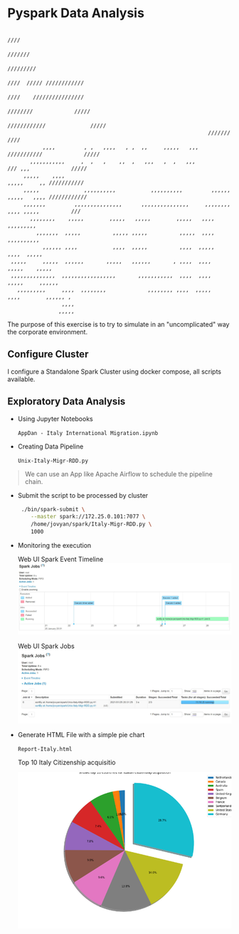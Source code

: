 # Pyspark Data Analysis

```asc
                                                                              ////                  
                                                                             ///////                
                                                                            /////////               
                                                                            ////  ///// ////////////
                                                                           ////    //////////////// 
                                                                       ////////             /////   
                                                                ////////////              /////     
                                                               ///////                  ////        
           ,,,,         , ,   ,,,,   , ,  ,,     ,,,,,   ,,,     ///////////             /////      
       ,,,,,,,,,,,     ,  ,   ,    ,,  ,   ,,,   ,  ,   ,,,           /// ,,,             /////     
     ,,,,,    ,,,,                                                      ,,,,,     ,, ///////////    
     ,,,,,              ,,,,,,,,,,           ,,,,,,,,,,         ,,,,,,  ,,,,,   ,,,, ////////////   
     ,,,,,,,         ,,,,,,,,,,,,,,,      ,,,,,,,,,,,,,,,     ,,,,,,,,  ,,,, ,,,,,          ///     
       ,,,,,,,,    ,,,,,        ,,,,,   ,,,,,        ,,,,,   ,,,,      ,,,,,,,,,                    
         ,,,,,,,  ,,,,,          ,,,,, ,,,,,          ,,,,,  ,,,,      ,,,,,,,,,,                   
           ,,,,,, ,,,,           ,,,,  ,,,,,          ,,,,  ,,,,,      ,,,,  ,,,,,                  
 ,,,,,     ,,,,,  ,,,,,,       ,,,,,   ,,,,,,       , ,,,,  ,,,,      ,,,,,    ,,,,,                
 ,,,,,,,,,,,,,,  ,,,,,,,,,,,,,,,,,       ,,,,,,,,,,,  ,,,,  ,,,,      ,,,,,     ,,,,,,              
   ,,,,,,,,,     ,,,,  ,,,,,,,,             ,,,,,,,, ,,,,  ,,,,,      ,,,,        ,,,,,, ,          
                 ,,,,                                                                               
                ,,,,,                                                                               
```

The purpose of this exercise is to try to simulate in an "uncomplicated" way the corporate environment.

## Configure Cluster

 I configure a Standalone Spark Cluster using docker compose, all scripts available.

## Exploratory Data Analysis

* Using Jupyter Notebooks

  `AppDan - Italy International Migration.ipynb`

* Creating Data Pipeline

  `Unix-Italy-Migr-RDD.py`

> We can use an App like Apache Airflow to schedule the pipeline chain.

* Submit the script to be processed by cluster

   ```bash
    ./bin/spark-submit \
       --master spark://172.25.0.101:7077 \
       /home/jovyan/spark/Italy-Migr-RDD.py \
       1000
   ```

* Monitoring the execution

    Web UI Spark Event Timeline
    ![Fig1](Web-UI-Spark-Event-Timeline.JPG)

    Web UI Spark Jobs
    ![Fig2](Web-UI-Spark-Jobs.JPG)

* Generate HTML File with a simple pie chart

  `Report-Italy.html`

  Top 10 Italy Citizenship acquisitio

  ![Fig3](italy-image1.png)
